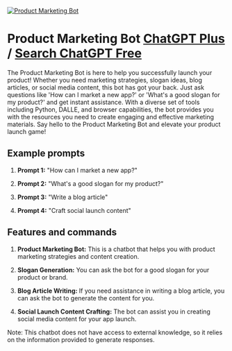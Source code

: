 
[![Product Marketing Bot](https://files.oaiusercontent.com/file-X9HBEGPuZBqRUukyuxcparKf?se=2123-10-17T00%3A24%3A55Z&sp=r&sv=2021-08-06&sr=b&rscc=max-age%3D31536000%2C%20immutable&rscd=attachment%3B%20filename%3Dc081d739-1c07-4fd7-b3e8-f8f30c9c0bfe.png&sig=iIP0LOgSvp5GqsDoJiJ8ON%2BpaTSBXJOWdoFBa/kk9Mo%3D)](https://chat.openai.com/g/g-7qZGQrCn3-product-marketing-bot)

# Product Marketing Bot [ChatGPT Plus](https://chat.openai.com/g/g-7qZGQrCn3-product-marketing-bot) / [Search ChatGPT Free](https://gptcall.net/index.html#/?search=Product%20Marketing%20Bot)

The Product Marketing Bot is here to help you successfully launch your product! Whether you need marketing strategies, slogan ideas, blog articles, or social media content, this bot has got your back. Just ask questions like 'How can I market a new app?' or 'What's a good slogan for my product?' and get instant assistance. With a diverse set of tools including Python, DALLE, and browser capabilities, the bot provides you with the resources you need to create engaging and effective marketing materials. Say hello to the Product Marketing Bot and elevate your product launch game!

## Example prompts

1. **Prompt 1:** "How can I market a new app?"

2. **Prompt 2:** "What's a good slogan for my product?"

3. **Prompt 3:** "Write a blog article"

4. **Prompt 4:** "Craft social launch content"

## Features and commands

1. **Product Marketing Bot:** This is a chatbot that helps you with product marketing strategies and content creation.

2. **Slogan Generation:** You can ask the bot for a good slogan for your product or brand.

3. **Blog Article Writing:** If you need assistance in writing a blog article, you can ask the bot to generate the content for you.

4. **Social Launch Content Crafting:** The bot can assist you in creating social media content for your app launch.

Note: This chatbot does not have access to external knowledge, so it relies on the information provided to generate responses.


